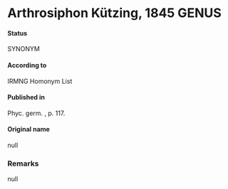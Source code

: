 Arthrosiphon Kützing, 1845 GENUS
=======

#### Status
SYNONYM

#### According to
IRMNG Homonym List

#### Published in
Phyc. germ. , p. 117.

#### Original name
null

### Remarks
null